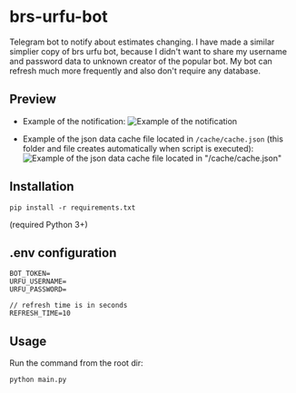 # brs-urfu-bot

Telegram bot to notify about estimates changing. I have made a similar simplier copy of brs urfu bot, because I didn't want to share my username and password data to unknown creator of the popular bot. My bot can refresh much more frequently and also don't require any database.   

## Preview

- Example of the notification:
![Example of the notification](https://github.com/yphwd/brs-urfu-bot/attachments/preview.jpg)

- Example of the json data cache file located in `/cache/cache.json` (this folder and file creates automatically when script is executed):
![Example of the json data cache file located in "/cache/cache.json"](https://github.com/yphwd/brs-urfu-bot/attachments/json.jpg)

## Installation

```
pip install -r requirements.txt
```

(required Python 3+)

## .env configuration

```
BOT_TOKEN=
URFU_USERNAME=
URFU_PASSWORD=

// refresh time is in seconds
REFRESH_TIME=10 
```

## Usage

Run the command from the root dir:

```
python main.py
```